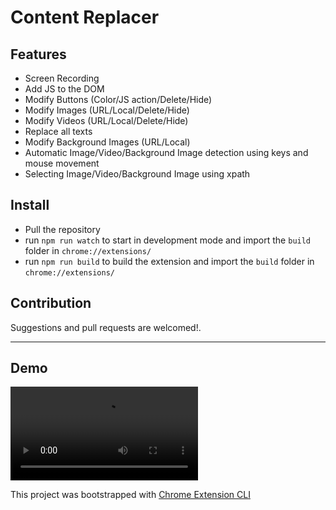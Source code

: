 # Content Replacer


## Features

- Screen Recording 
- Add JS to the DOM
- Modify Buttons (Color/JS action/Delete/Hide)
- Modify Images (URL/Local/Delete/Hide)
- Modify Videos (URL/Local/Delete/Hide)
- Replace all texts
- Modify Background Images (URL/Local)
- Automatic Image/Video/Background Image detection using keys and mouse movement
- Selecting Image/Video/Background Image using xpath

## Install

- Pull the repository
- run `npm run watch` to start in development mode and import the `build` folder in `chrome://extensions/`
- run `npm run build` to build the extension and import the `build` folder in `chrome://extensions/`

## Contribution

Suggestions and pull requests are welcomed!.

---

## Demo

<video src="assets/demo.mp4" controls title="Title"></video>


This project was bootstrapped with [Chrome Extension CLI](https://github.com/dutiyesh/chrome-extension-cli)
